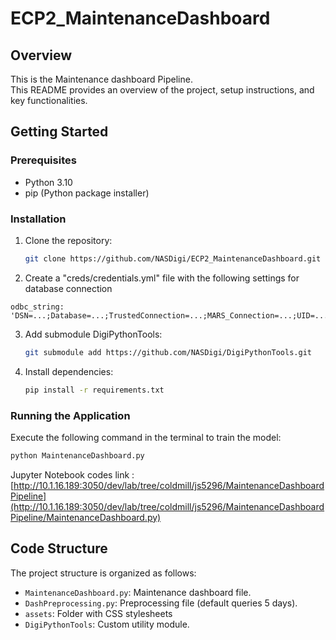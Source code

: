 # ECP2_MaintenanceDashboard

## Overview

This is the Maintenance dashboard Pipeline.
<br>
 This README provides an overview of the project, setup instructions, and key functionalities.


## Getting Started

### Prerequisites

- Python 3.10
- pip (Python package installer)

### Installation

1. Clone the repository:
   ```bash
   git clone https://github.com/NASDigi/ECP2_MaintenanceDashboard.git
   ```
   
2. Create a "creds/credentials.yml" file with the following settings for database connection
```
odbc_string: 'DSN=...;Database=...;TrustedConnection=...;MARS_Connection=...;UID=...;PWD=...'
```
   
3. Add submodule DigiPythonTools:
   ```bash
   git submodule add https://github.com/NASDigi/DigiPythonTools.git
   ```

4. Install dependencies:
   ```bash
   pip install -r requirements.txt
   ```

### Running the Application

Execute the following command in the terminal to train the model:

```bash
python MaintenanceDashboard.py
```

Jupyter Notebook codes link :[http://10.1.16.189:3050/dev/lab/tree/coldmill/js5296/MaintenanceDashboardPipeline](http://10.1.16.189:3050/dev/lab/tree/coldmill/js5296/MaintenanceDashboardPipeline/MaintenanceDashboard.py)


## Code Structure

The project structure is organized as follows:

- `MaintenanceDashboard.py`: Maintenance dashboard file.
- `DashPreprocessing.py`: Preprocessing file (default queries 5 days).
- `assets`: Folder with CSS stylesheets
- `DigiPythonTools`: Custom utility module.

